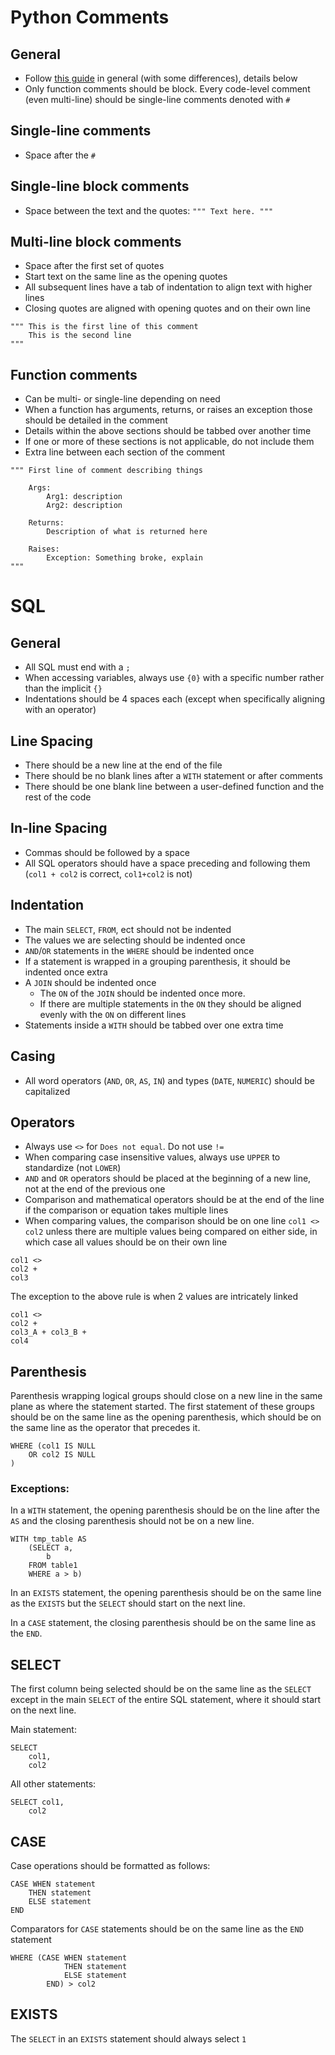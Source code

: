 # Python Comments

## General
* Follow [this guide](https://google.github.io/styleguide/pyguide.html#Comments) in general (with some differences), details below
* Only function comments should be block. Every code-level comment (even multi-line) should be single-line comments denoted with `#`

## Single-line comments
* Space after the `#`

## Single-line block comments
* Space between the text and the quotes: `""" Text here. """`

## Multi-line block comments
* Space after the first set of quotes
* Start text on the same line as the opening quotes
* All subsequent lines have a tab of indentation to align text with higher lines
* Closing quotes are aligned with opening quotes and on their own line

```
""" This is the first line of this comment
    This is the second line
"""
```

## Function comments
* Can be multi- or single-line depending on need
* When a function has arguments, returns, or raises an exception those should be detailed in the comment
* Details within the above sections should be tabbed over another time
* If one or more of these sections is not applicable, do not include them
* Extra line between each section of the comment

```
""" First line of comment describing things

    Args:
        Arg1: description
        Arg2: description
    
    Returns:
        Description of what is returned here
        
    Raises:
        Exception: Something broke, explain
"""
```

# SQL

## General
* All SQL must end with a `;`
* When accessing variables, always use `{0}` with a specific number rather than the implicit `{}`
* Indentations should be 4 spaces each (except when specifically aligning with an operator)

## Line Spacing
* There should be a new line at the end of the file
* There should be no blank lines after a `WITH` statement or after comments
* There should be one blank line between a user-defined function and the rest of the code

## In-line Spacing
* Commas should be followed by a space
* All SQL operators should have a space preceding and following them (`col1 + col2` is correct, `col1+col2` is not)

## Indentation
* The main `SELECT`, `FROM`, ect should not be indented
* The values we are selecting should be indented once
* `AND`/`OR` statements in the `WHERE` should be indented once
* If a statement is wrapped in a grouping parenthesis, it should be indented once extra
* A `JOIN` should be indented once
  * The `ON` of the `JOIN` should be indented once more.
  * If there are multiple statements in the `ON` they should be aligned evenly with the `ON` on different lines
* Statements inside a `WITH` should be tabbed over one extra time

## Casing
* All word operators (`AND`, `OR`, `AS`, `IN`) and types (`DATE`, `NUMERIC`) should be capitalized

## Operators
* Always use `<>` for `Does not equal`. Do not use `!=`
* When comparing case insensitive values, always use `UPPER` to standardize (not `LOWER`)
* `AND` and `OR` operators should be placed at the beginning of a new line, not at the end of the previous one
* Comparison and mathematical operators should be at the end of the line if the comparison or equation takes multiple lines
* When comparing values, the comparison should be on one line `col1 <> col2` unless there are multiple values being compared on either side, in which case all values should be on their own line

```
col1 <>
col2 +
col3
```

The exception to the above rule is when 2 values are intricately linked

```
col1 <>
col2 +
col3_A + col3_B +
col4
```

## Parenthesis
Parenthesis wrapping logical groups should close on a new line in the same plane as where the statement started. The first statement of these groups should be on the same line as the opening parenthesis, which should be on the same line as the operator that precedes it.

```
WHERE (col1 IS NULL
	OR col2 IS NULL
)
```
### Exceptions:

In a `WITH` statement, the opening parenthesis should be on the line after the `AS` and the closing parenthesis should not be on a new line.

```
WITH tmp_table AS
	(SELECT a,
		b
	FROM table1
	WHERE a > b)
```
In an `EXISTS` statement, the opening parenthesis should be on the same line as the `EXISTS` but the `SELECT` should start on the next line.

In a `CASE` statement, the closing parenthesis should be on the same line as the `END`.

## SELECT
The first column being selected should be on the same line as the `SELECT` except in the main `SELECT` of the entire SQL statement, where it should start on the next line.

Main statement:

```
SELECT
	col1,
	col2
```

All other statements:

```
SELECT col1,
	col2
```

## CASE
Case operations should be formatted as follows:

```
CASE WHEN statement
	THEN statement
	ELSE statement
END
```
Comparators for `CASE` statements should be on the same line as the `END` statement

```
WHERE (CASE WHEN statement
			THEN statement
			ELSE statement
		END) > col2
```

## EXISTS
The `SELECT` in an `EXISTS` statement should always select `1`